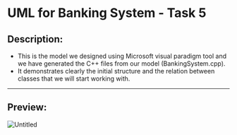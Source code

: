 # UML for Banking System - Task 5

## Description:

- This is the model we designed using Microsoft visual paradigm tool and we have generated the C++ files from our model (BankingSystem.cpp).
- It demonstrates clearly the initial structure and the relation between classes that we will start working with.

---

## Preview:

![Untitled](UML%20for%20Banking%20System%20-%20Task%205%20215c4371315d41bf84db32b0d7a57c0d/Untitled.png)